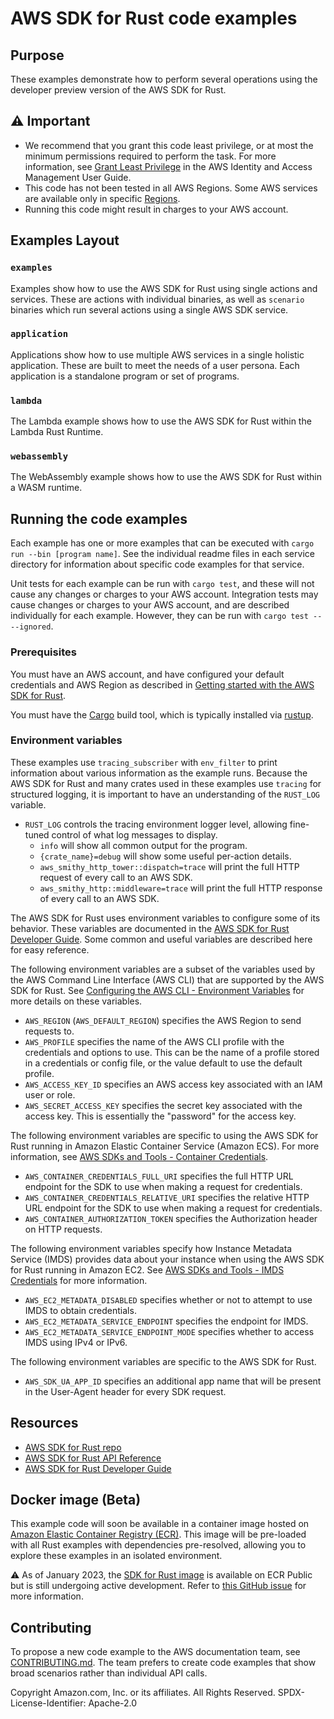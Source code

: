 # AWS SDK for Rust code examples

## Purpose

These examples demonstrate how to perform several operations using the developer preview version of the AWS SDK for Rust.

## ⚠ Important

- We recommend that you grant this code least privilege, or at most the minimum permissions required to perform the task. For more information, see [Grant Least Privilege](https://docs.aws.amazon.com/IAM/latest/UserGuide/best-practices.html#grant-least-privilege) in the AWS Identity and Access Management User Guide.
- This code has not been tested in all AWS Regions. Some AWS services are available only in specific [Regions](https://aws.amazon.com/about-aws/global-infrastructure/regional-product-services).
- Running this code might result in charges to your AWS account.

## Examples Layout

### `examples`

Examples show how to use the AWS SDK for Rust using single actions and services. These are actions with individual binaries, as well as `scenario` binaries which run several actions using a single AWS SDK service.

### `application`

Applications show how to use multiple AWS services in a single holistic application. These are built to meet the needs of a user persona. Each application is a standalone program or set of programs.

### `lambda`

The Lambda example shows how to use the AWS SDK for Rust within the Lambda Rust Runtime.

### `webassembly`

The WebAssembly example shows how to use the AWS SDK for Rust within a WASM runtime.

## Running the code examples

Each example has one or more examples that can be executed with `cargo run --bin [program name]`.
See the individual readme files in each service directory for information about specific code examples for that service.

Unit tests for each example can be run with `cargo test`, and these will not cause any changes or charges to your AWS account.
Integration tests may cause changes or charges to your AWS account, and are described individually for each example.
However, they can be run with `cargo test -- --ignored`.

### Prerequisites

You must have an AWS account, and have configured your default credentials and AWS Region as described in [Getting started with the AWS SDK for Rust](https://docs.aws.amazon.com/sdk-for-rust/latest/dg/getting-started.html).

You must have the [Cargo](https://doc.rust-lang.org/cargo/) build tool, which is typically installed via [rustup](https://rustup.rs/).

### Environment variables

These examples use `tracing_subscriber` with `env_filter` to print information about various information as the example runs. Because the AWS SDK for Rust and many crates used in these examples use `tracing` for structured logging, it is important to have an understanding of the `RUST_LOG` variable.

- `RUST_LOG` controls the tracing environment logger level, allowing fine-tuned control of what log messages to display.
  - `info` will show all common output for the program.
  - `{crate_name}=debug` will show some useful per-action details.
  - `aws_smithy_http_tower::dispatch=trace` will print the full HTTP request of every call to an AWS SDK.
  - `aws_smithy_http::middleware=trace` will print the full HTTP response of every call to an AWS SDK.

The AWS SDK for Rust uses environment variables to configure some of its behavior.
These variables are documented in the [AWS SDK for Rust Developer Guide](https://docs.aws.amazon.com/sdk-for-rust/latest/dg/environment-variables.html).
Some common and useful variables are described here for easy reference.

The following environment variables are a subset of the variables used by the AWS Command Line Interface (AWS CLI) that are supported by the AWS SDK for Rust.
See [Configuring the AWS CLI - Environment Variables](https://docs.aws.amazon.com/cli/latest/userguide/cli-configure-envvars.html#envvars-list) for more details on these variables.

- `AWS_REGION` (`AWS_DEFAULT_REGION`) specifies the AWS Region to send requests to.
- `AWS_PROFILE` specifies the name of the AWS CLI profile with the credentials and options to use. This can be the name of a profile stored in a credentials or config file, or the value default to use the default profile.
- `AWS_ACCESS_KEY_ID` specifies an AWS access key associated with an IAM user or role.
- `AWS_SECRET_ACCESS_KEY` specifies the secret key associated with the access key. This is essentially the "password" for the access key.

The following environment variables are specific to using the AWS SDK for Rust running in Amazon Elastic Container Service (Amazon ECS).
For more information, see [AWS SDKs and Tools - Container Credentials](https://docs.aws.amazon.com/sdkref/latest/guide/feature-container-credentials.html).

- `AWS_CONTAINER_CREDENTIALS_FULL_URI` specifies the full HTTP URL endpoint for the SDK to use when making a request for credentials.
- `AWS_CONTAINER_CREDENTIALS_RELATIVE_URI` specifies the relative HTTP URL endpoint for the SDK to use when making a request for credentials.
- `AWS_CONTAINER_AUTHORIZATION_TOKEN` specifies the Authorization header on HTTP requests.

The following environment variables specify how Instance Metadata Service (IMDS) provides data about your instance when using the AWS SDK for Rust running in Amazon EC2.
See [AWS SDKs and Tools - IMDS Credentials](https://docs.aws.amazon.com/sdkref/latest/guide/feature-imds-credentials.html) for more information.

- `AWS_EC2_METADATA_DISABLED` specifies whether or not to attempt to use IMDS to obtain credentials.
- `AWS_EC2_METADATA_SERVICE_ENDPOINT` specifies the endpoint for IMDS.
- `AWS_EC2_METADATA_SERVICE_ENDPOINT_MODE` specifies whether to access IMDS using IPv4 or IPv6.

The following environment variables are specific to the AWS SDK for Rust.

- `AWS_SDK_UA_APP_ID` specifies an additional app name that will be present in the User-Agent header for every SDK request.

## Resources

- [AWS SDK for Rust repo](https://github.com/awslabs/aws-sdk-rust)
- [AWS SDK for Rust API Reference](https://docs.rs/releases/search?query=aws-sdk-)
- [AWS SDK for Rust Developer Guide](https://docs.aws.amazon.com/sdk-for-rust/latest/dg)

## Docker image (Beta)

This example code will soon be available in a container image
hosted on [Amazon Elastic Container Registry (ECR)](https://docs.aws.amazon.com/AmazonECR/latest/userguide/what-is-ecr.html). This image will be pre-loaded
with all Rust examples with dependencies pre-resolved, allowing you to explore
these examples in an isolated environment.

⚠️ As of January 2023, the [SDK for Rust image](https://gallery.ecr.aws/b4v4v1s0/rust_dev_preview) is available on ECR Public but is still
undergoing active development. Refer to
[this GitHub issue](https://github.com/awsdocs/aws-doc-sdk-examples/issues/4134)
for more information.

## Contributing

To propose a new code example to the AWS documentation team,
see [CONTRIBUTING.md](https://github.com/awsdocs/aws-doc-sdk-examples/blob/master/CONTRIBUTING.md).
The team prefers to create code examples that show broad scenarios rather than individual API calls.

Copyright Amazon.com, Inc. or its affiliates. All Rights Reserved. SPDX-License-Identifier: Apache-2.0
